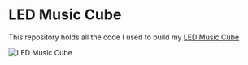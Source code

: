 # LED Music Cube

This repository holds all the code I used to build my [LED Music Cube](https://blog.timb.me/blog/led-cube)

![LED Music Cube](https://blog.timb.me/user/pages/01.home/led-cube/IMG_1145-2560-70.jpg)

